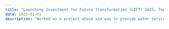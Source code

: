 ```yaml
---
title: "Launching Investment for Future Transformation (LIFT) 2023, Top 8"
date: 2025-01-01
description: "Worked on a project whose aim was to provide water services and proper sanitization to the people of Eritrea through the use of state-of-the-art IoT devices and the creation of an inter-connected Water Grid."
---
```

